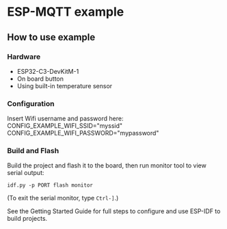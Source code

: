 # ESP-MQTT example

## How to use example

### Hardware 
* ESP32-C3-DevKitM-1
* On board button
* Using built-in temperature sensor


### Configuration 
Insert Wifi username and password here:
CONFIG_EXAMPLE_WIFI_SSID="myssid"
CONFIG_EXAMPLE_WIFI_PASSWORD="mypassword"


### Build and Flash

Build the project and flash it to the board, then run monitor tool to view serial output:

```
idf.py -p PORT flash monitor
```

(To exit the serial monitor, type ``Ctrl-]``.)

See the Getting Started Guide for full steps to configure and use ESP-IDF to build projects.

